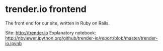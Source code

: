 trender.io frontend
============

The front end for our site, written in Ruby on Rails.

Site: http://trender.io
Explanatory notebook: http://nbviewer.ipython.org/github/trender-io/report/blob/master/trender-io.ipynb